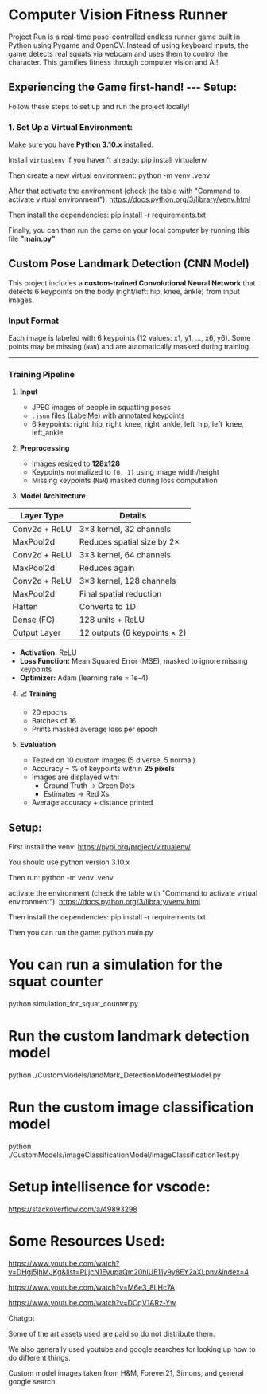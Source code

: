 # Computer Vision Fitness Runner
Project Run is a real-time pose-controlled endless runner game built in Python using Pygame and OpenCV. Instead of using keyboard inputs, the game detects real squats via webcam and uses them to control the character. This gamifies fitness through computer vision and AI! 

## Experiencing the Game first-hand! --- Setup:
Follow these steps to set up and run the project locally!

### 1. Set Up a Virtual Environment:
Make sure you have **Python 3.10.x** installed.  

Install `virtualenv` if you haven’t already:
pip install virtualenv

Then create a new virtual environment:
python -m venv .venv

After that activate the environment (check the table with "Command to activate virtual environment"):
https://docs.python.org/3/library/venv.html

Then install the dependencies:
pip install -r requirements.txt 

Finally, you can than run the game on your local computer by running this file **"main.py"**





## Custom Pose Landmark Detection (CNN Model)

This project includes a **custom-trained Convolutional Neural Network** that detects 6 keypoints on the body (right/left: hip, knee, ankle) from input images.

### Input Format

Each image is labeled with 6 keypoints (12 values: x1, y1, ..., x6, y6). Some points may be missing (`NaN`) and are automatically masked during training.

---

### Training Pipeline

1. **Input**
   - JPEG images of people in squatting poses
   - `.json` files (LabelMe) with annotated keypoints
   - 6 keypoints: right_hip, right_knee, right_ankle, left_hip, left_knee, left_ankle

2. **Preprocessing**
   - Images resized to **128x128**
   - Keypoints normalized to `[0, 1]` using image width/height
   - Missing keypoints (`NaN`) masked during loss computation

3. **Model Architecture**

| Layer Type     | Details                              |
|----------------|--------------------------------------|
| Conv2d + ReLU  | 3×3 kernel, 32 channels               |
| MaxPool2d      | Reduces spatial size by 2×           |
| Conv2d + ReLU  | 3×3 kernel, 64 channels               |
| MaxPool2d      | Reduces again                        |
| Conv2d + ReLU  | 3×3 kernel, 128 channels              |
| MaxPool2d      | Final spatial reduction              |
| Flatten        | Converts to 1D                       |
| Dense (FC)     | 128 units + ReLU                     |
| Output Layer   | 12 outputs (6 keypoints × 2)         |

- **Activation:** ReLU
- **Loss Function:** Mean Squared Error (MSE), masked to ignore missing keypoints
- **Optimizer:** Adam (learning rate = 1e-4)

4. **📈 Training**
   - 20 epochs
   - Batches of 16
   - Prints masked average loss per epoch

5. **Evaluation**
   - Tested on 10 custom images (5 diverse, 5 normal)
   - Accuracy = % of keypoints within **25 pixels**
   - Images are displayed with:
     - Ground Truth → Green Dots
     - Estimates → Red Xs
   - Average accuracy + distance printed



## Setup:

First install the venv: 
https://pypi.org/project/virtualenv/

You should use python version 3.10.x

Then run:
python -m venv .venv

activate the environment (check the table with "Command to activate virtual environment"):
https://docs.python.org/3/library/venv.html

Then install the dependencies:
pip install -r requirements.txt 

Then you can run the game:
python main.py

# You can run a simulation for the squat counter
python simulation_for_squat_counter.py

# Run the custom landmark detection model
python ./CustomModels/landMark_DetectionModel/testModel.py

# Run the custom image classification model
python ./CustomModels/imageClassificationModel/imageClassificationTest.py

# Setup intellisence for vscode:
https://stackoverflow.com/a/49893298

# Some Resources Used:

https://www.youtube.com/watch?v=DHgj5jhMJKg&list=PLjcN1EyupaQm20hlUE11y9y8EY2aXLpnv&index=4

https://www.youtube.com/watch?v=M6e3_8LHc7A

https://www.youtube.com/watch?v=DCqV1ARz-Yw

Chatgpt

Some of the art assets used are paid so do not distribute them.

We also generally used youtube and google searches for looking up how to do different things.

Custom model images taken from H&M, Forever21, Simons, and general google search.

